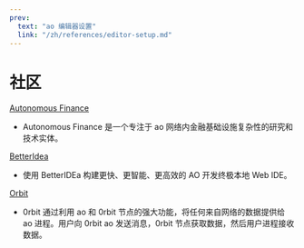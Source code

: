 ```yaml
---
prev:
  text: "ao 编辑器设置"
  link: "/zh/references/editor-setup.md"
---
```


# 社区

[Autonomous Finance](https://www.autonomous.finance/)

- Autonomous Finance 是一个专注于 ao 网络内金融基础设施复杂性的研究和技术实体。

[BetterIdea](https://betteridea.dev/)

- 使用 BetterIDEa 构建更快、更智能、更高效的 AO 开发终极本地 Web IDE。

[Orbit](https://www.0rbit.co/)

- 0rbit 通过利用 ao 和 0rbit 节点的强大功能，将任何来自网络的数据提供给 ao 进程。用户向 0rbit ao 发送消息，0rbit 节点获取数据，然后用户进程接收数据。

